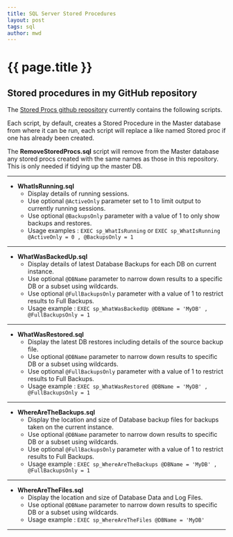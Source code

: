 ```yaml
---
title: SQL Server Stored Procedures
layout: post
tags: sql
author: mwd
---
```

# {{ page.title }}
## Stored procedures in my GitHub repository

The <a href="https://github.com/markwdavies/SQLServerUtilities/tree/main/StoredProcs"  class="btn btn-github"><span class="icon"></span>Stored Procs github repository</a> currently contains the following scripts.

Each script, by default, creates a Stored Procedure in the Master database from where it can be run, each script will replace a like named Stored proc if one has already been created.

The __RemoveStoredProcs.sql__ script will remove from the Master database any stored procs created with the same names as those in this repository. This is only needed if tidying up the master DB.

***
* __WhatIsRunning.sql__ 
    * Display details of running sessions. 
    * Use optional `@ActiveOnly` parameter set to 1 to limit output to currently running sessions.
    * Use optional `@BackupsOnly` parameter with a value of 1 to only show backups and restores.
    * Usage examples : `EXEC sp_WhatIsRunning` or `EXEC sp_WhatIsRunning @ActiveOnly = 0 , @BackupsOnly = 1`

***
* __WhatWasBackedUp.sql__
    * Display details of latest Database Backups for each DB on current instance. 
    * Use optional `@DBName` parameter to narrow down results to a specific DB or a subset using wildcards.
    * Use optional `@FullBackupsOnly` parameter with a value of 1 to restrict results to Full Backups.
    * Usage example : `EXEC sp_WhatWasBackedUp @DBName = 'MyDB' , @FullBackupsOnly = 1`

***
* __WhatWasRestored.sql__
    * Display the latest DB restores including details of the source backup file.
    * Use optional `@DBName` parameter to narrow down results to specific DB or a subset using wildcards.
    * Use optional `@FullBackupsOnly` parameter with a value of 1 to restrict results to Full Backups.
    * Usage example : `EXEC sp_WhatWasRestored @DBName = 'MyDB' , @FullBackupsOnly = 1`

***
* __WhereAreTheBackups.sql__ 
    * Display the location and size of Database backup files for backups taken on the current instance.
    * Use optional `@DBName` parameter to narrow down results to specific DB or a subset using wildcards.
    * Use optional `@FullBackupsOnly` parameter with a value of 1 to restrict results to Full Backups.
    * Usage example : `EXEC sp_WhereAreTheBackups @DBName = 'MyDB' , @FullBackupsOnly = 1`

***
* __WhereAreTheFiles.sql__ 
    * Display the location and size of Database Data and Log Files.
    * Use optional `@DBName` parameter to narrow down results to specific DB or a subset using wildcards.
    * Usage example : `EXEC sp_WhereAreTheFiles @DBName = 'MyDB'`
    
***
